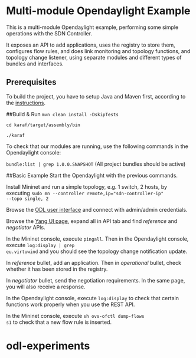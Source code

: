 # Multi-module Opendaylight Example
This is a multi-module Opendaylight example, performing some simple operations with the SDN Controller. 

It exposes an API to add applications, uses the registry to store them, configures flow rules, and does link monitoring and topology functions, and topology change listener, using separate modules and different types of bundles and interfaces. 

## Prerequisites
To build the project, you have to setup Java and Maven first, according to the [instructions](https://wiki.opendaylight.org/view/GettingStarted:Development_Environment_Setup).

##Build & Run
<code>mvn clean install -DskipTests</code>

<code>cd karaf/target/assembly/bin</code>

<code>./karaf</code>

To check that our modules are running, use the following commands in the Opendaylight console:

<code>bundle:list | grep 1.0.0.SNAPSHOT</code>  (All project bundles should be active)

##Basic Example
Start the Opendaylight with the previous commands.

Install Mininet and run a simple topology, e.g. 1 switch, 2 hosts, by executing <code>sudo mn --controller remote,ip="sdn-controller-ip" --topo single, 2</code>

Browse the [ODL user interface](http://localhost:8181/index.html) and connect with admin/admin credentials.

Browse the [Yang UI page](http://localhost:8181/index.html#/yangui/index), expand all in API tab and find *reference* and *negotiator* APIs.

In the Mininet console, execute <code>pingall</code>. Then in the Opendaylight console, execute <code>log:display | grep eu.virtuwind</code> and you should see the topology change notification update. 

In *reference* bullet, add an application. Then in *operational* bullet, check whether it has been stored in the registry.

In *negotiator* bullet, send the negotiation requirements. In the same page, you will also receive a response.

In the Opendaylight console, execute <code>log:display</code> to check that certain functions work properly when you use the REST API.

In the Mininet console, execute <code>sh ovs-ofctl dump-flows s1</code> to check that a new flow rule is inserted.
# odl-experiments
